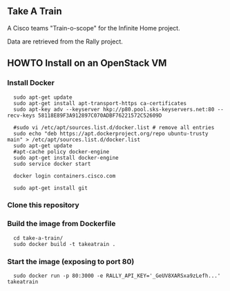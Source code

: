 Take A Train
------------

A Cisco teams "Train-o-scope" for the Infinite Home project.

Data are retrieved from the Rally project.



## HOWTO Install on an OpenStack VM

### Install Docker

```console
  sudo apt-get update
  sudo apt-get install apt-transport-https ca-certificates
  sudo apt-key adv --keyserver hkp://p80.pool.sks-keyservers.net:80 --recv-keys 58118E89F3A912897C070ADBF76221572C52609D

  #sudo vi /etc/apt/sources.list.d/docker.list # remove all entries
  sudo echo "deb https://apt.dockerproject.org/repo ubuntu-trusty main" > /etc/apt/sources.list.d/docker.list
  sudo apt-get update
  #apt-cache policy docker-engine
  sudo apt-get install docker-engine
  sudo service docker start

  docker login containers.cisco.com

  sudo apt-get install git
```

### Clone this repository

### Build the image from Dockerfile

```console
  cd take-a-train/
  sudo docker build -t takeatrain .
```

### Start the image (exposing to port 80)

```console
  sudo docker run -p 80:3000 -e RALLY_API_KEY='_GeUV8XARSxa9zLefh...' takeatrain
```


